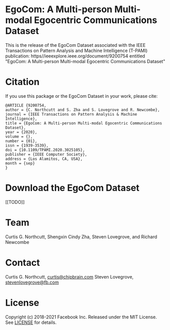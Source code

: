 # EgoCom: A Multi-person Multi-modal Egocentric Communications Dataset
This is the release of the EgoCom Dataset associated with the IEEE Transactions on Pattern Analysis and Machine Intelligence (T-PAMI) publication:
https//ieeexplore.ieee.org/document/9200754 entitled "EgoCom: A Multi-person Multi-modal Egocentric Communications Dataset" 



# Citation
If you use this package or the EgoCom Dataset in your work, please cite:

    @ARTICLE {9200754,
    author = {C. Northcutt and S. Zha and S. Lovegrove and R. Newcombe},
    journal = {IEEE Transactions on Pattern Analysis & Machine Intelligence},
    title = {EgoCom: A Multi-person Multi-modal Egocentric Communications Dataset},
    year = {2020},
    volume = {},
    number = {01},
    issn = {1939-3539},
    doi = {10.1109/TPAMI.2020.3025105},
    publisher = {IEEE Computer Society},
    address = {Los Alamitos, CA, USA},
    month = {sep}
    }
    
# Download the EgoCom Dataset
[[TODO]]
    
# Team
Curtis G. Northcutt, Shengxin Cindy Zha, Steven Lovegrove, and Richard Newcombe

# Contact
Curtis G. Northcutt, curtis@chipbrain.com
Steven Lovegrove, stevenlovegrove@fb.com

# License
Copyright (c) 2018-2021 Facebook Inc. Released under the MIT License. See [LICENSE](LICENSE.md) for details.
